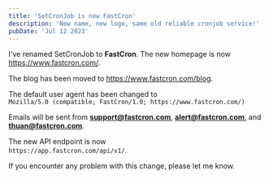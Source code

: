 ```yaml
---
title: 'SetCronJob is now FastCron'
description: 'New name, new logo, same old reliable cronjob service!'
pubDate: 'Jul 12 2023'
---
```


I've renamed SetCronJob to **FastCron**. The new homepage is now https://www.fastcron.com/.

The blog has been moved to https://www.fastcron.com/blog.

The default user agent has been changed to\
`Mozilla/5.0 (compatible; FastCron/1.0; https://www.fastcron.com/)`

Emails will be sent from **support@fastcron.com**, **alert@fastcron.com**, and **thuan@fastcron.com**.

The new API endpoint is now\
`https://app.fastcron.com/api/v1/`.

If you encounter any problem with this change, please let me know.